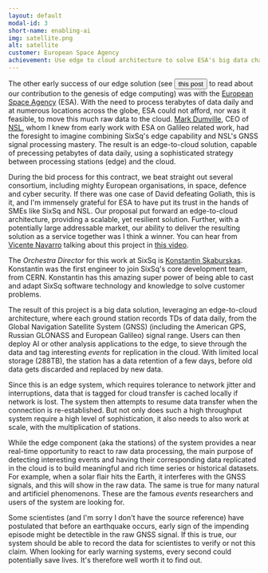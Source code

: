 ```yaml
---
layout: default
modal-id: 3
short-name: enabling-ai
img: satellite.png
alt: satellite
customer: European Space Agency
achievement: Use edge to cloud architecture to solve ESA's big data challenge
---
```


The other early success of our edge solution (see <button type="link" class="link-button" data-toggle="modal" data-target="#post-first-edge">this post</button> to read about our contribution to the genesis of edge computing) was with the [European Space Agency](https://esa.int) (ESA). With the need to process terabytes of data daily and at numerous locations across the globe, ESA could not afford, nor was it feasible, to move this much raw data to the cloud. [Mark Dumville](https://www.linkedin.com/in/mark-dumville-a952375), CEO of [NSL](https://www.nsl.eu.com), whom I knew from early work with ESA on Galileo related work, had the foresight to imagine combining SixSq's edge capability and NSL's GNSS signal processing mastery. The result is an edge-to-cloud solution, capable of precessing petabytes of data daily, using a sophisticated strategy between processing stations (edge) and the cloud. 

During the bid process for this contract, we beat straight out several consortium, including mighty European organisations, in space, defence and cyber security. If there was one case of David defeating Goliath, this is it, and I'm immensely grateful for ESA to have put its trust in the hands of SMEs like SixSq and NSL. Our proposal put forward an edge-to-cloud architecture, providing a scalable, yet resilient solution. Further, with a potentially large addressable market, our ability to deliver the resulting solution as a service together was I think a winner. You can hear from [Vicente Navarro](https://www.linkedin.com/in/ivicentenavarro/) talking about this project in [this video](https://youtu.be/l8XD8bHceOY).

The *Orchestra Director* for this work at SixSq is [Konstantin Skaburskas](https://www.linkedin.com/in/konstantinskaburskas/). Konstantin was the first engineer to join SixSq's core development team, from CERN. Konstantin has this amazing super power of being able to cast and adapt SixSq software technology and knowledge to solve customer problems.

The result of this project is a big data solution, leveraging an edge-to-cloud architecture, where each ground station records TDs of data daily, from the Global Navigation Satellite System (GNSS) (including the American GPS, Russian GLONASS and European Galileo) signal range. Users can then deploy AI or other analysis applications to the edge, to sieve through the data and tag interesting *events* for replication in the cloud.  With limited local storage (288TB), the station has a data retention of a few days, before old data gets discarded and replaced by new data.

Since this is an edge system, which requires tolerance to network jitter and interruptions, data that is tagged for cloud transfer is cached locally if network is lost. The system then attempts to resume data transfer when the connection is re-established. But not only does such a high throughput system require a high level of sophistication, it also needs to also work at scale, with the multiplication of stations.

While the edge component (aka the stations) of the system provides a near real-time opportunity to react to raw data processing, the main purpose of detecting interesting events and having their corresponding data replicated in the cloud is to build meaningful and rich time series or historical datasets. For example, when a solar flair hits the Earth, it interferes with the GNSS signals, and this will show in the raw data. The same is true for many natural and artificiel phenomenons. These are the famous *events* researchers and users of the system are looking for.

Some scientistes (and I'm sorry I don't have the source reference) have postulated that before an earthquake occurs, early sign of the impending episode might be detectible in the raw GNSS signal. If this is true, our system should be able to record the data for scientistes to verify or not this claim. When looking for early warning systems, every second could potentially save lives. It's therefore well worth it to find out. 
